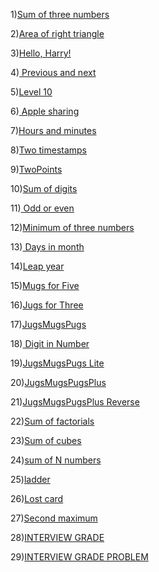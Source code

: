 1)[Sum of three numbers](1.1.md)

2)[Area of right triangle](1.2.md)

3)[Hello, Harry!](1.3.md)

4)[ Previous and next](1.4.md)

5)[Level 10](0.1.md)

6)[ Apple sharing](1.5.md)

7)[Hours and minutes](1.6.md)

8)[Two timestamps](1.7.md)

9)[TwoPoints](1.8.md)

10)[Sum of digits](2.5.md)

11)[ Odd or even](3.1.md)

12)[Minimum of three numbers](3.8.md)

13)[ Days in month](3.9.md)

14)[Leap year](3.j.md)

15)[Mugs for Five](3.q.md)

16)[Jugs for Three](3.p.md)

17)[JugsMugsPugs](3.r.md)

18)[ Digit in Number](5.d.md)

19)[JugsMugsPugs Lite](3.s.md)

20)[JugsMugsPugsPlus](3.u.md)

21)[JugsMugsPugsPlus Reverse](3.v.md)

22)[Sum of factorials](4.8.md)

23)[Sum of cubes](4.5.md)

24)[sum of N numbers](4.4.md)

25)[ladder](4.a.md)

26)[Lost card](4.9.md)

27)[Second maximum](6.c.md)

28)[INTERVIEW GRADE](3.w.md)

29)[INTERVIEW GRADE PROBLEM](3.x.md)
